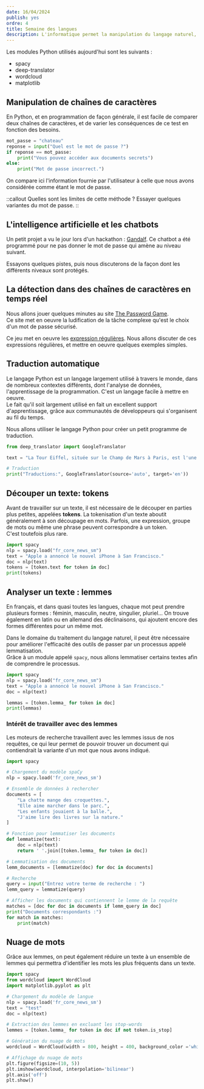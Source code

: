 ```yaml
---
date: 16/04/2024
publish: yes
ordre: 4
title: Semaine des langues
description: L'informatique permet la manipulation du langage naturel, et nous avons développé au fil du temps des outils blabla.
---
```

Les modules Python utilisés aujourd'hui sont les suivants : 
- spacy
- deep-translator
- wordcloud
- matplotlib

## Manipulation de chaînes de caractères
En Python, et en programmation de façon générale, il est facile de comparer deux chaînes de caractères, et de varier les conséquences de ce test en fonction des besoins.

```python
mot_passe = "chateau"
reponse = input("Quel est le mot de passe ?")
if reponse == mot_passe:
    print("Vous pouvez accéder aux documents secrets")
else:
    print("Mot de passe incorrect.")
```

On compare ici l'information fournie par l'utilisateur à celle que nous avons considérée comme étant le mot de passe.

::callout
Quelles sont les limites de cette méthode ? Essayer quelques variantes du mot de passe.
::

## L'intelligence artificielle et les chatbots
Un petit projet a vu le jour lors d'un hackathon : [Gandalf](https://gandalf.lakera.ai/). Ce chatbot a été programmé pour ne pas donner le mot de passe qui amène au niveau suivant.

Essayons quelques pistes, puis nous discuterons de la façon dont les différents niveaux sont protégés.

## La détection dans des chaînes de caractères en temps réel
Nous allons jouer quelques minutes au site [The Password Game](https://neal.fun/password-game/).  
Ce site met en oeuvre la ludification de la tâche complexe qu'est le choix d'un mot de passe sécurisé.

Ce jeu met en oeuvre les [expression régulières](https://regex101.com). Nous allons discuter de ces expressions régulières, et mettre en oeuvre quelques exemples simples.

## Traduction automatique
Le langage Python est un langage largement utilisé à travers le monde, dans de nombreux contextes différents, dont l'analyse de données, l'apprentissage de la programmation. C'est un langage facile à mettre en oeuvre.  
Le fait qu'il soit largement utilisé en fait un excellent support d'apprentissage, grâce aux communautés de développeurs qui s'organisent au fil du temps.

Nous allons utiliser le langage Python pour créer un petit programme de traduction.

```python
from deep_translator import GoogleTranslator

text = "La Tour Eiffel, située sur le Champ de Mars à Paris, est l'une des structures les plus célèbres du monde."

# Traduction
print("Traductions:", GoogleTranslator(source='auto', target='en'))
```

## Découper un texte: tokens
Avant de travailler sur un texte, il est nécessaire de le découper en parties plus petites, appelées **tokens**. La tokenisation d'un texte aboutit généralement à son découpage en mots. Parfois, une expression, groupe de mots ou même une phrase peuvent correspondre à un token.  
C'est toutefois plus rare.

```python
import spacy
nlp = spacy.load("fr_core_news_sm")
text = "Apple a annoncé le nouvel iPhone à San Francisco."
doc = nlp(text)
tokens = [token.text for token in doc]
print(tokens)
```

## Analyser un texte : lemmes
En français, et dans quasi toutes les langues, chaque mot peut prendre plusieurs formes : féminin, masculin, neutre, singulier, pluriel... On trouve également en latin ou en allemand des déclinaisons, qui ajoutent encore des formes différentes pour un même mot.

Dans le domaine du traitement du langage naturel, il peut être nécessaire pour améliorer l'efficacité des outils de passer par un processus appelé lemmatisation.  
Grâce à un module appelé `spacy`, nous allons lemmatiser certains textes afin de comprendre le processus.

```python
import spacy
nlp = spacy.load("fr_core_news_sm")
text = "Apple a annoncé le nouvel iPhone à San Francisco."
doc = nlp(text)

lemmas = [token.lemma_ for token in doc]
print(lemmas)
```

### Intérêt de travailler avec des lemmes

Les moteurs de recherche travaillent avec les lemmes issus de nos requêtes, ce qui leur permet de pouvoir trouver un document qui contiendrait la variante d'un mot que nous avons indiqué.

```python
import spacy

# Chargement du modèle spaCy
nlp = spacy.load('fr_core_news_sm')

# Ensemble de données à rechercher
documents = [
    "La chatte mange des croquettes.",
    "Elle aime marcher dans le parc.",
    "Les enfants jouaient à la balle.",
    "J'aime lire des livres sur la nature."
]

# Fonction pour lemmatiser les documents
def lemmatize(text):
    doc = nlp(text)
    return ' '.join([token.lemma_ for token in doc])

# Lemmatisation des documents
lemm_documents = [lemmatize(doc) for doc in documents]

# Recherche
query = input("Entrez votre terme de recherche : ")
lemm_query = lemmatize(query)

# Afficher les documents qui contiennent le lemme de la requête
matches = [doc for doc in documents if lemm_query in doc]
print("Documents correspondants :")
for match in matches:
    print(match)
```

## Nuage de mots
Grâce aux lemmes, on peut également réduire un texte à un ensemble de lemmes qui permettra d'identifier les mots les plus fréquents dans un texte.

```python
import spacy
from wordcloud import WordCloud
import matplotlib.pyplot as plt

# Chargement du modèle de langue
nlp = spacy.load('fr_core_news_sm')
text = "test"
doc = nlp(text)

# Extraction des lemmes en excluant les stop-words
lemmes = [token.lemma_ for token in doc if not token.is_stop]

# Génération du nuage de mots
wordcloud = WordCloud(width = 800, height = 400, background_color ='white').generate(' '.join(lemmes))

# Affichage du nuage de mots
plt.figure(figsize=(10, 5))
plt.imshow(wordcloud, interpolation='bilinear')
plt.axis('off')
plt.show()
```